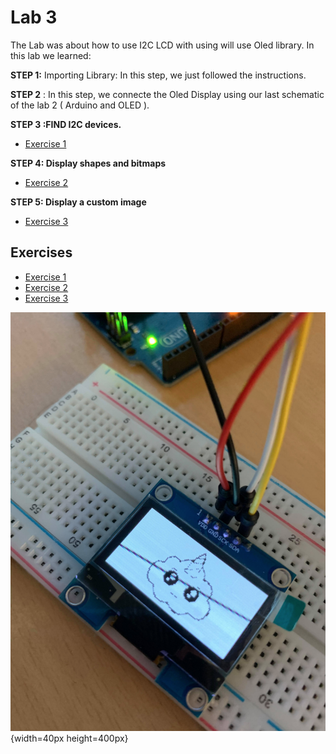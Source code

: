 
# Lab 3
The Lab was about how to use I2C LCD with using will use Oled library.
In this lab we learned:

**STEP 1:** Importing Library:
In this step, we just followed the instructions.

**STEP 2** :
In this step, we connecte the Oled Display using our last schematic of the lab 2 ( Arduino and OLED ).

**STEP 3 :FIND I2C devices.**
- [Exercise 1](Ex1)


**STEP 4: Display shapes and bitmaps**
- [Exercise 2](Ex2)

**STEP 5: Display a custom image**
  - [Exercise 3](Ex3)
  
  
  
## Exercises
  - [Exercise 1](Ex1)
  - [Exercise 2](Ex2)
  - [Exercise 3](Ex3)

  

  

![Schema](https://github.com/efrei-paris-sud/2020-C-Just-do-it/blob/main/lab/3/Capture%20d%E2%80%99e%CC%81cran%202020-12-08%20a%CC%80%2023.33.16.png){width=40px height=400px}
